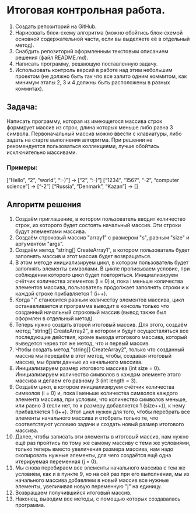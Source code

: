 # Итоговая контрольная работа.

1. Создать репозиторий на GitHub.
2. Нарисовать блок-схему алгоритма (можно обойтись блок-схемой основной содержательной части, если вы выделяете её в отдельный метод).
3. Снабдить репозиторий оформленным текстовым описанием решения (файл README.md).
4. Написать программу, решающую поставленную задачу.
5. Использовать контроль версий в работе над этим небольшим проектом (не должно быть так что все залито одним коммитом, как минимум этапы 2, 3 и 4 должны быть расположены в разных коммитах).

## Задача:
Написать программу, которая из имеющегося массива строк формирует массив из строк, длина которых меньше либо равна 3 символа. Первоначальный массив можно ввести с клавиатуры, либо задать на старте выполнения алгоритма. При решении не рекомендуется пользоваться коллекциями, лучше обойтись исключительно массивами.

### Примеры:
[“Hello”, “2”, “world”, “:-)”] → [“2”, “:-)”]
[“1234”, “1567”, “-2”, “computer science”] → [“-2”]
[“Russia”, “Denmark”, “Kazan”] → []

## Алгоритм решения

1. Создаём приглашение, в котором пользователь вводит количество строк, из которого будет состоять начальный массив. Эти строки будут элементами массива.
2. Создаём строковый массив "array1" с размером "s", равным "size" и аргументом "args".
3. Создаём метод "string[] CreateArray1", в котором пользователь будет заполнять массив и этот массив будет возвращаться.
4. В этом методе инициализируем цикл, в котором пользователь будет заполнять элементы символами. В цикле прописываем условие, при соблюдении которого цикл будет повторяться. Инициализируем счётчик количества элементов (i = 0) и, пока i меньше количества элементов массива, пользователь продолжает заполнять строки и к каждой строке прибавляется 1 (i++).
5. Когда "i" становится равным количеству элементов массива, цикл останавливается и программа выводит в консоль только что созданный начальный строковый массив (вывод также был оформлен в отдельный метод).
6. Теперь нужно создать второй итоговый массив. Для этого, создаём метод "string[] CreateArray2", в котором и будут осуществляться все последующие действия, кроме вывода итогового массива, который выведется через тот же метод, что и первый массив.
7. Чтобы создать метод "string[] CreateArray2", только что созданный массив мы передаём в этот метод, чтобы, создавая итоговый массив, мы брали данные из начального массива.
8. Инициализируем размер итогового массива (int size = 0). Инициализируем количество символов в каждом элементе этого массива и делаем его равному 3 (int length = 3).
9. Создаём цикл, в котором инициализируем счётчик количества символов (i = 0) и, пока i меньше количества символов каждого элемента массива, при условии, что количество символов меньше, или равно 3 (если нет, то к размеру добавляется 1 (size++)), к нему прибавляется 1 (i++). Этот цикл нужен для того, чтобы перебрать все элементы начального массива и отобрать только те, что соответствуют условию задачи и создать новый размер итогового массива.
10. Далее, чтобы записать эти элементы в итоговый массив, нам нужно ещё раз пройтись по тому же самому массиву с теми же условиями, только теперь вместо увеличения размера массива, нам надо скопировать нужные элементы, для чего создаётся ещё одна итерируемая переменная (j = 0).
11. Мы снова перебираем все элементы начального массива с тем же условием, как и в пункте 9, но на сей раз при его выполнении, мы из начального массива добавляем в новый массив все нужные элементы, увеличивая новую переменную "j" на единицу.
12. Возвращаем получившийся итоговый массив.
13. Наконец, выводим все методы, с помощью которых создавалась программа. 